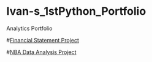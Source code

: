 # Ivan-s_1stPython_Portfolio
Analytics Portfolio

#[Financial Statement Project](https://github.com/irod1987/Financial-Statement-Project-with-Python.git)


#[NBA Data Analysis Project](https://github.com/irod1987/NBA-Data-Analysis-Project.git)
